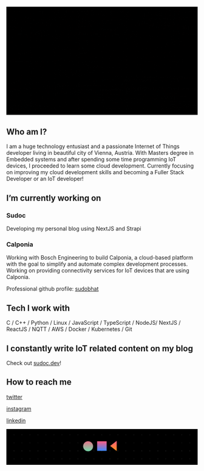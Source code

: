 ![Hello, I am Sudo Bhat](./hello.gif)

## Who am I?

I am a huge technology entusiast and a passionate Internet of Things developer living in beautiful city of Vienna, Austria.
With Masters degree in Embedded systems and after spending some time programming IoT devices, I proceeded to learn some cloud development.
Currently focusing on improving my cloud development skills and becoming a Fuller Stack Developer or an IoT developer!

## I’m currently working on

### Sudoc
Developing my personal blog using NextJS and Strapi

### Calponia
Working with Bosch Engineering to build Calponia, a cloud-based platform with the goal to simplify and automate complex development processes.
Working on providing connectivity services for IoT devices that are using Calponia.

Professional github profile: [sudobhat](https://github.com/sudobhat)

## Tech I work with

C / C++ / Python / Linux / JavaScript / TypeScript / NodeJS/ NextJS / ReactJS / NQTT / AWS / Docker / Kubernetes / Git

## I constantly write IoT related content on my blog 

Check out [sudoc.dev](https://sudoc.dev)!

## How to reach me

[twitter](www.twitter.com/sudobhat)

[instagram](www.instagram.com/le_sudarshan)

[linkedin](www.linkedin.com/in/sudarshangbhat)

![Ciao!](./footer.png)
